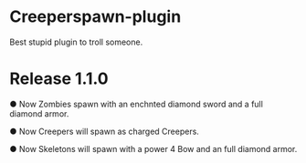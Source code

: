 # Creeperspawn-plugin
Best stupid plugin to troll someone.

# Release 1.1.0
● Now Zombies spawn with an enchnted diamond sword and a full diamond armor.

● Now Creepers will spawn as charged Creepers.

● Now Skeletons will spawn with a power 4 Bow and an full diamond armor.

